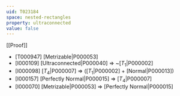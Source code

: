 ```yaml
---
uid: T023184
space: nested-rectangles
property: ultraconnected
value: false
---
```

[[Proof]]

* [T000947] [Metrizable|P000053]
* [I000109] [Ultraconnected|P000040] => ~[$T_1$|P000002]
* [I000098] [$T_4$|P000007] => ([$T_1$|P000002] + [Normal|P000013])
* [I000157] [Perfectly Normal|P000015] => [$T_4$|P000007]
* [I000070] [Metrizable|P000053] => [Perfectly Normal|P000015]

